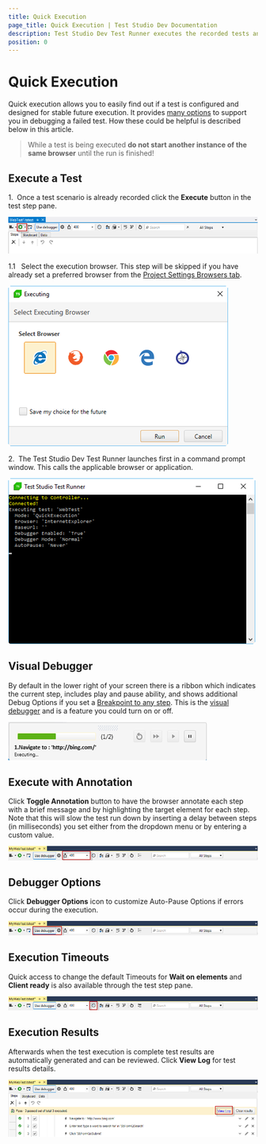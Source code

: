 ```yaml
---
title: Quick Execution
page_title: Quick Execution | Test Studio Dev Documentation
description: Test Studio Dev Test Runner executes the recorded tests and displays results accordingly. 
position: 0
---
```

# Quick Execution

Quick execution allows you to easily find out if a test is configured and designed for stable future execution. It provides <a href="/features/test-maintenance/steps-pane#Execution-Related-Options-in-the-Steps-Pane" target="_blank">many options</a> to support you in debugging a failed test. How these could be helpful is described below in this article. 

> While a test is being executed **do not start another instance of the same browser** until the run is finished!

## Execute a Test

1.&nbsp; Once a test scenario is already recorded click the **Execute** button in the test step pane.

![Execute button][2]

1.1 &nbsp; Select the execution browser. This step will be skipped if you have already set a preferred browser from the <a href="/features/project-settings/browsers" target="_blank">Project Settings Browsers tab</a>.

![Select browser][3]

2.&nbsp; The Test Studio Dev Test Runner launches first in a command prompt window. This calls the applicable browser or application.

![Test Runner][4]

## Visual Debugger

By default in the lower right of your screen there is a ribbon which indicates the current step, includes play and pause ability, and shows additional Debug Options if you set a <a href="/features/test-maintenance/steps-pane" target="_blank">Breakpoint to any step</a>. This is the <a href="/features/failed-tests-debugging/using-the-visual-debugger" target="_blank">visual debugger</a> and is a feature you could turn on or off. 

![Debugger][5]

## Execute with Annotation

Click **Toggle Annotation** button to have the browser annotate each step with a brief message and by highlighting the target element for each step. Note that this will slow the test run down by inserting a delay between steps (in milliseconds) you set either from the dropdown menu or by entering a custom value.

![Toggle Annotation][7]

## Debugger Options

Click **Debugger Options** icon to customize Auto-Pause Options if errors occur during the execution.

![Debugger options][9]

## Execution Timeouts

Quick access to change the default Timeouts for **Wait on elements** and **Client ready** is also available through the test step pane.

![Timeouts][10]

## Execution Results 

Afterwards when the test execution is complete test results are automatically generated and can be reviewed. Click **View Log** for test results details.

![View log][6]

[2]: images/quick-execution/fig2.png
[3]: images/quick-execution/fig3.png
[4]: images/quick-execution/fig4.png
[5]: images/quick-execution/fig5.png
[6]: images/quick-execution/fig6.png
[7]: images/quick-execution/fig7.png
[9]: images/quick-execution/fig9.png
[10]: images/quick-execution/fig10.png